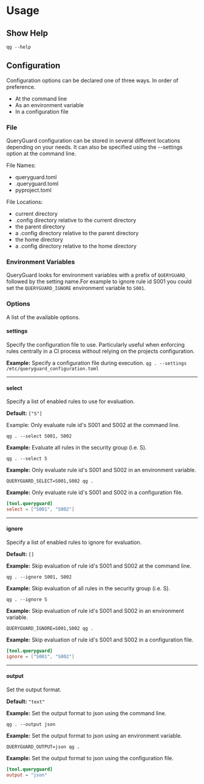 # Usage

## Show Help

`qg --help`

## Configuration

Configuration options can be declared one of three ways. In order of preference.

- At the command line
- As an environment variable
- In a configuration file

### File

QueryGuard configuration can be stored in several different locations depending
on your needs. It can also be specified using the --settings option at the
command line.

File Names:

- queryguard.toml
- .queryguard.toml
- pyproject.toml

File Locations:

- current directory
- .config directory relative to the current directory
- the parent directory
- a .config directory relative to the parent directory
- the home directory
- a .config directory relative to the home directory

### Environment Variables

QueryGuard looks for environment variables with a prefix of `QUERYGUARD_`
followed by the setting name.For example to ignore rule id S001 you could
set the `QUERYGUARD_IGNORE` environment variable to `S001`.

### Options

A list of the available options.

#### settings

Specify the configuration file to use. Particularly useful when enforcing
rules centrally in a CI process without relying on the projects configuration.

**Example:** Specify a configuration file during execution.
`qg . --settings /etc/queryguard_configuration.toml`

 ---

#### select

Specify a list of enabled rules to use for evaluation.

**Default:** `["S"]`

Example: Only evaluate rule id's S001 and S002 at the command line.

`qg . --select S001, S002`

**Example:** Evaluate all rules in the security group (i.e. S).

`qg . --select S`

**Example:** Only evaluate rule id's S001 and S002 in an environment variable.

`QUERYGUARD_SELECT=S001,S002 qg .`

**Example:** Only evaluate rule id's S001 and S002 in a configuration file.

```toml
[tool.queryguard]
select = ["S001", "S002"]
```

---

#### ignore

Specify a list of enabled rules to ignore for evaluation.

**Default:** `[]`

**Example:** Skip evaluation of rule id's S001 and S002 at the command line.

`qg . --ignore S001, S002`

**Example:** Skip evaluation of all rules in the security group (i.e. S).

`qg . --ignore S`

**Example:** Skip evaluation of rule id's S001 and S002 in an environment variable.

`QUERYGUARD_IGNORE=S001,S002 qg .`

**Example:** Skip evaluation of rule id's S001 and S002 in a configuration file.

```toml
[tool.queryguard]
ignore = ["S001", "S002"]
```

---

#### output

Set the output format.

**Default:** `"text"`

**Example:** Set the output format to json using the command line.

`qg . --output json`

**Example:** Set the output format to json using an environment variable.

`QUERYGUARD_OUTPUT=json qg .`

**Example:** Set the output format to json using the configuration file.

```toml
[tool.queryguard]
output = "json"
```
